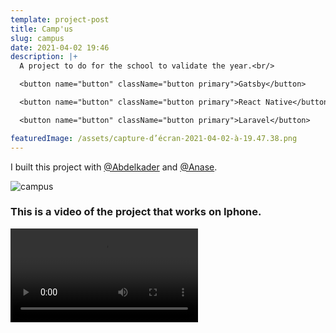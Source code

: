 ```yaml
---
template: project-post
title: Camp'us
slug: campus
date: 2021-04-02 19:46
description: |+
  A project to do for the school to validate the year.<br/>

  <button name="button" className="button primary">Gatsby</button>

  <button name="button" className="button primary">React Native</button>

  <button name="button" className="button primary">Laravel</button>

featuredImage: /assets/capture-d’écran-2021-04-02-à-19.47.38.png
---
```

I built this project with [@Abdelkader](https://github.com/Abdelkader7) and [@Anase](https://github.com/anaserr).

![campus](/assets/campus-1.jpg)

### This is a video of the project that works on Iphone.

<video autoplay loop>
    <source src="/assets/campus.mp4" type="video/mp4" />
</video>

